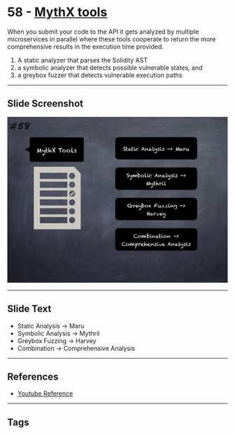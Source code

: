 
# 58 - [MythX tools](./MythX%20tools.md)

When you submit your code to the API it gets analyzed by multiple microservices in parallel where these tools cooperate to return the more comprehensive results in the execution time provided.

1.  A static analyzer that parses the Solidity AST
2.  a symbolic analyzer that detects possible vulnerable states, and
3.  a greybox fuzzer that detects vulnerable execution paths
___
## Slide Screenshot
![058.png](../../images/6.Audit%20Techniques%20and%20Tools%20101/058.png)
___
## Slide Text
- Static Analysis -> Maru
- Symbolic Analysis -> Mythril
- Greybox Fuzzing -> Harvey
- Combination -> Comprehensive Analysis 
___
## References
- [Youtube Reference](https://youtu.be/QmD2bJUe140?list=TLPQMTUxMTIwMjEENm-0giBStQ&t=1021)
___
## Tags
